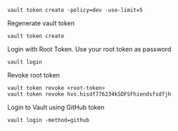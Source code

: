 
```
vault token create -policy=dev -use-limit=5
```

Regenerate vault token

```
vault token create
```

Login with Root Token. Use your root token as password
```
vault login
```

Revoke root token
```
vault token revoke <root-token>
vault token revoke hvs.hisdf776234kSDFSFhiendsfsdfjh
```

Login to Vault using GitHub token
```
vault login -method=github
```
